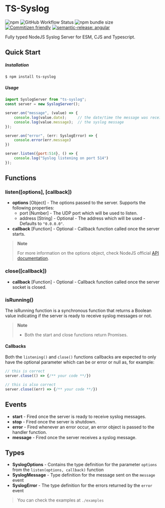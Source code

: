 # TS-Syslog

![npm](https://img.shields.io/npm/v/ts-syslog)
![GitHub Workflow Status](https://img.shields.io/github/workflow/status/f2bear/ts-syslog/release)
![npm bundle size](https://img.shields.io/bundlephobia/min/ts-syslog)
[![Commitizen friendly](https://img.shields.io/badge/commitizen-friendly-brightgreen.svg)](http://commitizen.github.io/cz-cli/)
[![semantic-release: angular](https://img.shields.io/badge/semantic--release-angular-e10079?logo=semantic-release)](https://github.com/semantic-release/semantic-release)

Fully typed NodeJS Syslog Server for ESM, CJS and Typescript.

## Quick Start

##### Installation
```shell
$ npm install ts-syslog
```

##### Usage

```javascript
import SyslogServer from "ts-syslog";
const server = new SyslogServer();

server.on("message", (value) => {
    console.log(value.date);     // the date/time the message was received
    console.log(value.message);  // the syslog message
});

server.on("error", (err: SyslogError) => {
    console.error(err.message)
})

server.listen({port:514}, () => {
    console.log("Syslog listening on port 514")
});
```

## Functions

### listen([options], [callback])

- **options** [Object] - The options passed to the server. Supports the following properties:
    + port [Number] - The UDP port which will be used to listen.
    + address [String] - Optional - The address which will be used - Defaults to `"0.0.0.0"`.
- **callback** [Function] - Optional - Callback function called once the server starts.

> **Note**
>
>For more information on the options object, check NodeJS official [API documentation](https://nodejs.org/api/dgram.html#dgram_socket_bind_options_callback).

### close([callback])

- **callback** [Function] - Optional - Callback function called once the server socket is closed.

### isRunning()

The isRunning function is a synchronous function that returns a Boolean value indicating if the server is ready to receive syslog messages or not.

> **Note**
>
> - Both the start and close functions return Promises.

#### Callbacks

Both the `listening()` and `close()` functions callbacks are expected to only have the optional parameter which can be or error or null as, for example:

```javascript
// this is correct
server.close(() => {/** your code **/}) 

// this is also correct
server.close((err) => {/** your code **/})
```

## Events

- **start** - Fired once the server is ready to receive syslog messages.
- **stop** - Fired once the server is shutdown.
- **error** - Fired whenever an error occur, an error object is passed to the handler function.
- **message** - Fired once the server receives a syslog message.

## Types

- **SyslogOptions** - Contains the type definition for the parameter `options` from the `listen(options, callback)` function
- **SyslogMessage** - Type definition for the message sent on the `message` event
- **SyslogError** - The type definition for the errors returned by the `error` event

> You can check the examples at `./examples`